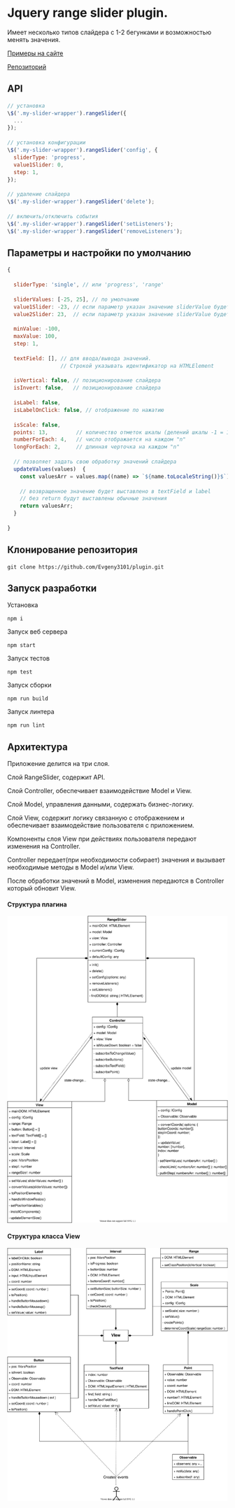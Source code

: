 # Jquery range slider plugin.

Имеет несколько типов слайдера с 1-2 бегунками и возможностью менять значения.

[Примеры на сайте](https://evgeny3101.github.io/plugin/index.html)

[Репозиторий](https://github.com/Evgeny3101/plugin.git)

## API

```js
// установка
\$('.my-slider-wrapper').rangeSlider({
  ...
});

// установка конфигурации
\$('.my-slider-wrapper').rangeSlider('config', {
  sliderType: 'progress',
  value1Slider: 0,
  step: 1,
});

// удаление слайдера
\$('.my-slider-wrapper').rangeSlider('delete');

// включить/отключить события
\$('.my-slider-wrapper').rangeSlider('setListeners');
\$('.my-slider-wrapper').rangeSlider('removeListeners');
```

## Параметры и настройки по умолчанию

```js
{

  sliderType: 'single', // или 'progress', 'range'

  sliderValues: [-25, 25], // по умолчанию
  value1Slider: -23, // если параметр указан значение sliderValue будет переписано
  value2Slider: 23,  // если параметр указан значение sliderValue будет переписано

  minValue: -100,
  maxValue: 100,
  step: 1,

  textField: [], // для ввода/вывода значений.
                 // Строкой указывать идентификатор на HTMLElement

  isVertical: false, // позиционирование слайдера
  isInvert: false,   // позиционирование слайдера

  isLabel: false,
  isLabelOnClick: false, // отображение по нажатию

  isScale: false,
  points: 13,         // количество отметок шкалы (делений шкалы -1 = 12)
  numberForEach: 4,   // число отображается на каждом "n"
  longForEach: 2,     // длинная черточка на каждом "n"

  // позволяет задать свою обработку значений слайдера
  updateValues(values)  {
    const valuesArr = values.map((name) => `${name.toLocaleString()}$`);

    // возвращенное значение будет выставлено в textField и label
    // без return будут выставлены обычные значения
    return valuesArr;
  }

}
```

## Клонирование репозитория

```
git clone https://github.com/Evgeny3101/plugin.git
```

## Запуск разработки

Установка

```
npm i
```

Запуск веб сервера

```
npm start
```

Запуск тестов

```
npm test
```

Запуск сборки

```
npm run build
```

Запуск линтера

```
npm run lint
```

## Архитектура

Приложение делится на три слоя.

Слой RangeSlider, содержит API.

Слой Controller, обеспечивает взаимодействие Model и View.

Слой Model, управления данными, содержать бизнес-логику.

Слой View, содержит логику связанную с отображением и обеспечивает взаимодействие пользователя с приложением.

Компоненты слоя View при действиях пользователя передают изменения на Controller.

Controller передает(при необходимости собирает) значения и вызывает необходимые методы в Model и/или View.

После обработки значений в Model, изменения передаются в Controller который обновит View.

#### Структура плагина

![Plugin structure](uml/slider.svg)

#### Структура класса View

![Class "View" structure](uml/viewComponents.svg)
